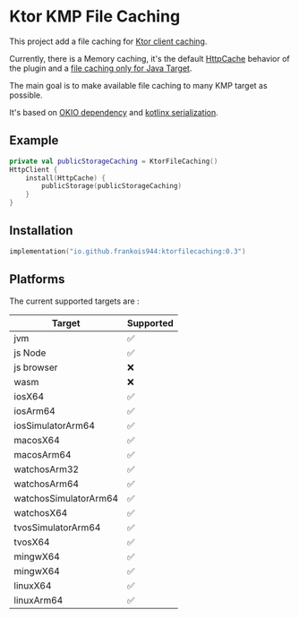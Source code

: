 # Ktor KMP File Caching

This project add a file caching for [Ktor client caching](https://ktor.io/docs/client-caching.html).

Currently, there is a Memory caching, it's the default [HttpCache](https://ktor.io/docs/client-caching.html#memory_cache) behavior of the plugin and a [file caching only for Java Target](https://ktor.io/docs/client-caching.html#persistent_cache).

The main goal is to make available file caching to many KMP target as possible.

It's based on [OKIO dependency](https://square.github.io/okio/multiplatform/) and [kotlinx serialization](https://github.com/Kotlin/kotlinx.serialization).

## Example

```kotlin
private val publicStorageCaching = KtorFileCaching()
HttpClient {
    install(HttpCache) {
        publicStorage(publicStorageCaching)
    }
}
```

## Installation

```kotlin
implementation("io.github.frankois944:ktorfilecaching:0.3")
```

## Platforms

The current supported targets are :

| Target                | Supported  |
|-----------------------|------------|
| jvm                   | ✅          |
| js Node               | ✅          |
| js browser            | ❌          |
| wasm                  | ❌          |
| iosX64                | ✅          |
| iosArm64              | ✅          |
| iosSimulatorArm64     | ✅          |
| macosX64              | ✅          |
| macosArm64            | ✅          |
| watchosArm32          | ✅          |
| watchosArm64          | ✅          |
| watchosSimulatorArm64 | ✅          |
| watchosX64            | ✅          |
| tvosSimulatorArm64    | ✅          |
| tvosX64               | ✅          |
| mingwX64              | ✅          |
| mingwX64              | ✅          |
| linuxX64              | ✅          |
| linuxArm64            | ✅          |
